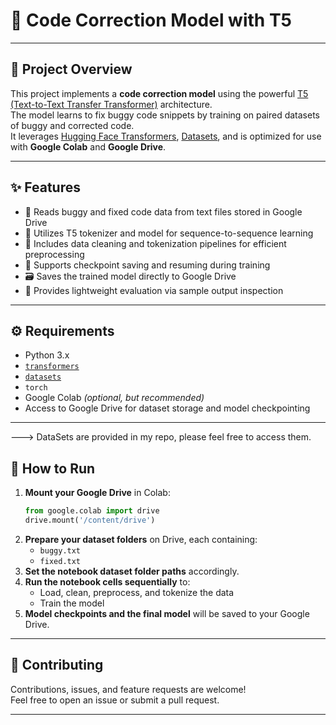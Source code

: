 # 🚀 Code Correction Model with T5

---

## 📝 Project Overview

This project implements a **code correction model** using the powerful [T5 (Text-to-Text Transfer Transformer)](https://huggingface.co/docs/transformers/model_doc/t5) architecture.  
The model learns to fix buggy code snippets by training on paired datasets of buggy and corrected code.  
It leverages [Hugging Face Transformers](https://huggingface.co/docs/transformers/index), [Datasets](https://huggingface.co/docs/datasets/index), and is optimized for use with **Google Colab** and **Google Drive**.

---

## ✨ Features

- 📂 Reads buggy and fixed code data from text files stored in Google Drive
- 🤖 Utilizes T5 tokenizer and model for sequence-to-sequence learning
- 🧹 Includes data cleaning and tokenization pipelines for efficient preprocessing
- 💾 Supports checkpoint saving and resuming during training
- 🗃️ Saves the trained model directly to Google Drive
- 👀 Provides lightweight evaluation via sample output inspection

---

## ⚙️ Requirements

- Python 3.x
- [`transformers`](https://huggingface.co/docs/transformers/index)
- [`datasets`](https://huggingface.co/docs/datasets/index)
- `torch`
- Google Colab *(optional, but recommended)*
- Access to Google Drive for dataset storage and model checkpointing

---

---> DataSets are provided in my repo, please feel free to access them.

## 🚦 How to Run

1. **Mount your Google Drive** in Colab:
    ```python
    from google.colab import drive
    drive.mount('/content/drive')
    ```
2. **Prepare your dataset folders** on Drive, each containing:
    - `buggy.txt`
    - `fixed.txt`
3. **Set the notebook dataset folder paths** accordingly.
4. **Run the notebook cells sequentially** to:
    - Load, clean, preprocess, and tokenize the data
    - Train the model
5. **Model checkpoints and the final model** will be saved to your Google Drive.

---

## 🤝 Contributing

Contributions, issues, and feature requests are welcome!  
Feel free to open an issue or submit a pull request.

---
